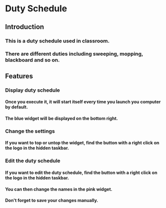 <h1>Duty Schedule </h1>
<h2>Introduction</h2>
<h3>This is a duty schedule used in classroom.</h3>
<h3>There are different duties including sweeping, mopping, blackboard and so on.</h3>

<h2>Features</h2>
<h3>Display duty schedule</h3>
<h4>Once you execute it, it will start itself every time you launch you computer by default.</h4>
<h4>The blue widget will be displayed on the bottom right.</h4>

<h3>Change the settings</h3>
<h4>If you want to top or untop the widget, find the button with a right click on the logo in the hidden taskbar.</h4>

<h3>Edit the duty schedule</h3>
<h4>If you want to edit the duty schedule, find the button with a right click on the logo in the hidden taskbar.</h4>
<h4>You can then change the names in the pink widget.</h4>
<h4>Don't forget to save your changes manually.</h4>

